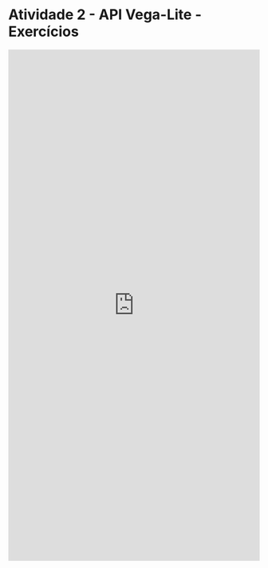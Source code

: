 # Atividade 2 - API Vega-Lite - Exercícios
<iframe width="100%" height="1024px" frameborder="0" src="https://observablehq.com/embed/608de3121f44dbef@122?cells=bar%2Cscatterplot"></iframe>
